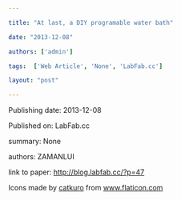 ---
title: "At last, a DIY programable water bath"
date: "2013-12-08"
authors: ['admin']
tags:  ['Web Article', 'None', 'LabFab.cc']
layout: "post"
---
Publishing date: 2013-12-08

Published on: LabFab.cc

summary: None

authors: ZAMANLUI

link to paper: http://blog.labfab.cc/?p=47

Icons made by <a href="https://www.flaticon.com/free-icon/bookshelves_3576884" title="catkuro">catkuro</a> from <a href="https://www.flaticon.com/" title="Flaticon"> www.flaticon.com</a>